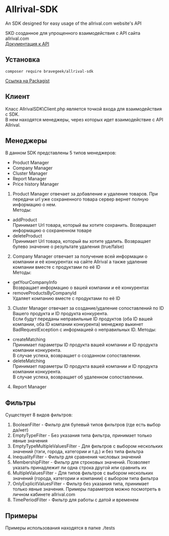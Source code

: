 # Allrival-SDK
An SDK designed for easy usage of the allrival.com website's API

SKD созданное для упрощенного взаимодействия с API сайта allrival.com  
[Документация к API](https://allrival.com/docs-api)

## Установка
```
composer require bravegeek/allrival-sdk
```
[Ссылка на Packagist](https://packagist.org/packages/bravegeek/allrival-sdk)
## Клиент
Класс AllrivalSDK\Client.php является точкой входа для взаимодействия с SDK. <br>
В нем находятся менеджеры, через которых идет взаимодействие с API Allrival.
## Менеджеры
В данном SDK представлены 5 типов менеджеров:
<ul>
<li>Product Manager</li>
<li>Company Manager</li>
<li>Cluster Manager</li>
<li>Report Manager</li>
<li>Price history Manager</li>
</ul>


1) Product Manager отвечает за добавление и удаление товаров. При передачи url
уже сохраненного товара сервер вернет полную информацию о нем.<br>
Методы:
<ul>
<li>addProduct<br>
Принимает Url товара, который вы хотите сохранить. Возвращает информацию о сохраненном товаре<br>
</li>
<li>deleteProduct<br>
Принимает Url товара, который вы хотите удалить. Возвращает булево значение о результате удаления (true/false)<br>
</li>
</ul>

2) Company Manager отвечает за получение всей информации о компании и её конкурентах на сайте Allrival а также удаление компании вместе с продуктами по её ID<br>
Методы:
<ul>
<li>getYourCompanyInfo <br>
Возвращает информацию о вашей компании и её конкурентах <br>
</li>
<li>removeProductsByCompanyId <br>
Удаляет компанию вместе с продуктами по её ID <br>
</li>
</ul>

3) Cluster Manager отвечает за создание/удаление сопоставлений по ID Вашего продукта и ID продукта конкурента. <br>
Если будут переданы неправильные ID продуктов (оба ID вашей компании, оба ID компании конкурента) менеджер выкинет BadRequestException с информацией о неправильных ID.
Методы:
<ul>
<li>createMatching <br>
Принимает параметры ID продукта вашей компании и ID продукта компании конкурента. <br>
В случае успеха, возвращает о созданном сопоставлении.<br>
</li>
<li>deleteMatching <br>
Принимает параметры ID продукта вашей компании и ID продукта компании конкурента.<br>
В случае успеха, возвращает об удаленном сопоставлении.<br>
</li>
</ul>

4) Report Manager 


## Фильтры
Существует 8 видов фильтров:
1) BooleanFilter - Фильтр для булевый типов фильтров (где есть выбор да/нет)
2) EmptyTypeFilter - Без указания типа фильтра, принимает только явные значения
3) EmptyTypeMultipleValuesFilter - Для фильтров с выбором нескольких значений (тэги, города, категории и т.д.) и без типа фильтра
4) InequalityFilter - Фильтр для сравнения числовых значений
5) MembershipFilter - Фильтр для строковых значений. Позволяет указать принадлежит ли одна строка другой или сравнить их
6) MultipleValuesFilter - Для типов фильтров с выбором нескольких значений (города, категории и компании) с выбором типа фильтра
7) OnlyExplicitValuesFilter - Фильтр без указания типа, принимает только явные значения. Примеры параметров можно посмотреть в личном кабинете allrival.com
8) TimePeriodFilter - Фильтр для работы с датой и временем

## Примеры
Примеры использования находятся в папке ./tests
